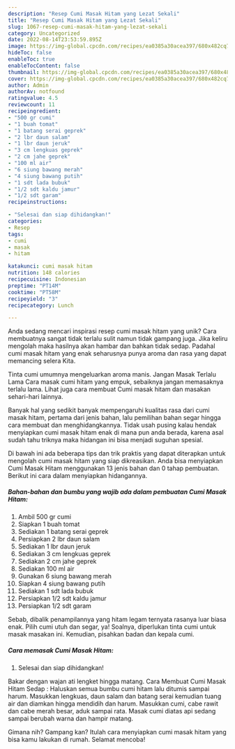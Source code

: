 ```yaml
---
description: "Resep Cumi Masak Hitam yang Lezat Sekali"
title: "Resep Cumi Masak Hitam yang Lezat Sekali"
slug: 1067-resep-cumi-masak-hitam-yang-lezat-sekali
category: Uncategorized
date: 2022-08-14T23:53:59.895Z
image: https://img-global.cpcdn.com/recipes/ea0385a30acea397/680x482cq70/cumi-masak-hitam-foto-resep-utama.jpg
hideToc: false
enableToc: true
enableTocContent: false
thumbnail: https://img-global.cpcdn.com/recipes/ea0385a30acea397/680x482cq70/cumi-masak-hitam-foto-resep-utama.jpg
cover: https://img-global.cpcdn.com/recipes/ea0385a30acea397/680x482cq70/cumi-masak-hitam-foto-resep-utama.jpg
author: Admin
authorAv: notfound
ratingvalue: 4.5
reviewcount: 11
recipeingredient:
- "500 gr cumi"
- "1 buah tomat"
- "1 batang serai geprek"
- "2 lbr daun salam"
- "1 lbr daun jeruk"
- "3 cm lengkuas geprek"
- "2 cm jahe geprek"
- "100 ml air"
- "6 siung bawang merah"
- "4 siung bawang putih"
- "1 sdt lada bubuk"
- "1/2 sdt kaldu jamur"
- "1/2 sdt garam"
recipeinstructions:

- "Selesai dan siap dihidangkan!"
categories:
- Resep
tags:
- cumi
- masak
- hitam

katakunci: cumi masak hitam 
nutrition: 148 calories
recipecuisine: Indonesian
preptime: "PT14M"
cooktime: "PT58M"
recipeyield: "3"
recipecategory: Lunch

---
```





Anda sedang mencari inspirasi resep cumi masak hitam yang unik? Cara membuatnya sangat tidak terlalu sulit namun tidak gampang juga. Jika keliru mengolah maka hasilnya akan hambar dan bahkan tidak sedap. Padahal cumi masak hitam yang enak seharusnya punya aroma dan rasa yang dapat memancing selera Kita.





Tinta cumi umumnya mengeluarkan aroma manis. Jangan Masak Terlalu Lama Cara masak cumi hitam yang empuk, sebaiknya jangan memasaknya terlalu lama. Lihat juga cara membuat Cumi masak hitam dan masakan sehari-hari lainnya.

Banyak hal yang sedikit banyak mempengaruhi kualitas rasa dari cumi masak hitam, pertama dari jenis bahan, lalu pemilihan bahan segar hingga cara membuat dan menghidangkannya. Tidak usah pusing kalau hendak menyiapkan cumi masak hitam enak di mana pun anda berada, karena asal sudah tahu triknya maka hidangan ini bisa menjadi suguhan spesial.






Di bawah ini ada beberapa tips dan trik praktis yang dapat diterapkan untuk mengolah cumi masak hitam yang siap dikreasikan. Anda bisa menyiapkan Cumi Masak Hitam menggunakan 13 jenis bahan dan 0 tahap pembuatan. Berikut ini cara dalam menyiapkan hidangannya.

<!--inarticleads1-->

##### Bahan-bahan dan bumbu yang wajib ada dalam pembuatan Cumi Masak Hitam:

1. Ambil 500 gr cumi
1. Siapkan 1 buah tomat
1. Sediakan 1 batang serai geprek
1. Persiapkan 2 lbr daun salam
1. Sediakan 1 lbr daun jeruk
1. Sediakan 3 cm lengkuas geprek
1. Sediakan 2 cm jahe geprek
1. Sediakan 100 ml air
1. Gunakan 6 siung bawang merah
1. Siapkan 4 siung bawang putih
1. Sediakan 1 sdt lada bubuk
1. Persiapkan 1/2 sdt kaldu jamur
1. Persiapkan 1/2 sdt garam


Sebab, dibalik penampilannya yang hitam legam ternyata rasanya luar biasa enak. Pilih cumi utuh dan segar, ya! Soalnya, diperlukan tinta cumi untuk masak masakan ini. Kemudian, pisahkan badan dan kepala cumi. 

<!--inarticleads2-->

##### Cara memasak Cumi Masak Hitam:


1. Selesai dan siap dihidangkan!

Bakar dengan wajan ati lengket hingga matang. Cara Membuat Cumi Masak Hitam Sedap : Haluskan semua bumbu cumi hitam lalu ditumis sampai harum. Masukkan lengkuas, daun salam dan batang serai kemudian tuang air dan diamkan hingga mendidih dan harum. Masukkan cumi, cabe rawit dan cabe merah besar, aduk sampai rata. Masak cumi diatas api sedang sampai berubah warna dan hampir matang. 

Gimana nih? Gampang kan? Itulah cara menyiapkan cumi masak hitam yang bisa kamu lakukan di rumah. Selamat mencoba!
